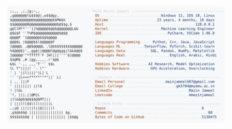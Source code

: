 <picture>
  <source srcset="https://raw.githubusercontent.com/mmazinjameel/mmazinjameel/main/dark_mode.svg?v=1742732194" media="(prefers-color-scheme: dark)">
  <img src="https://raw.githubusercontent.com/mmazinjameel/mmazinjameel/main/light_mode.svg?v=1742732194">
</picture>
